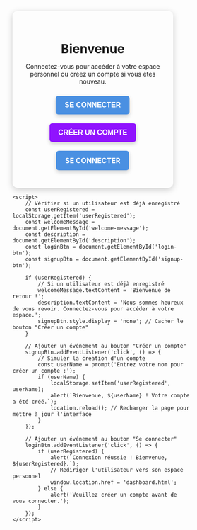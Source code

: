 </head>
<body>
    <div class="container">
        <h1 id="welcome-message">Bienvenue</h1>
        <p id="description">
            Connectez-vous pour accéder à votre espace personnel ou créez un compte si vous êtes nouveau.
        </p>
        <button id="login-btn" class="btn btn-primary">Se connecter</button>
        <button id="signup-btn" class="btn btn-secondary">Créer un compte</button>
		<a href="page d'accueil.html" class="btn">Se connecter</a>
    </div>

    <script>
        // Vérifier si un utilisateur est déjà enregistré
        const userRegistered = localStorage.getItem('userRegistered');
        const welcomeMessage = document.getElementById('welcome-message');
        const description = document.getElementById('description');
        const loginBtn = document.getElementById('login-btn');
        const signupBtn = document.getElementById('signup-btn');

        if (userRegistered) {
            // Si un utilisateur est déjà enregistré
            welcomeMessage.textContent = 'Bienvenue de retour !';
            description.textContent = 'Nous sommes heureux de vous revoir. Connectez-vous pour accéder à votre espace.';
            signupBtn.style.display = 'none'; // Cacher le bouton "Créer un compte"
        }

        // Ajouter un événement au bouton "Créer un compte"
        signupBtn.addEventListener('click', () => {
            // Simuler la création d'un compte
            const userName = prompt('Entrez votre nom pour créer un compte :');
            if (userName) {
                localStorage.setItem('userRegistered', userName);
                alert(`Bienvenue, ${userName} ! Votre compte a été créé.`);
                location.reload(); // Recharger la page pour mettre à jour l'interface
            }
        });

        // Ajouter un événement au bouton "Se connecter"
        loginBtn.addEventListener('click', () => {
            if (userRegistered) {
                alert(`Connexion réussie ! Bienvenue, ${userRegistered}.`);
                // Rediriger l'utilisateur vers son espace personnel
                window.location.href = 'dashboard.html';
            } else {
                alert('Veuillez créer un compte avant de vous connecter.');
            }
        });
    </script>
</body>
</html>
<!DOCTYPE html>
<html lang="fr">
<head>
    <meta charset="UTF-8">
    <meta name="viewport" content="width=device-width, initial-scale=1.0">
    <title>Accueil - Votre Application</title>
    <style>
        /* Styles de base */
        * {
            margin: 0;
            padding: 0;
            box-sizing: border-box;
        }

        body {
            font-family: Arial, sans-serif;
            background: linear-gradient(135deg, #4a90e2, #9013fe);
            color: #fff;
            display: flex;
            flex-direction: row;
            min-height: 100vh;
        }

        /* Barre latérale */
        .sidebar {
            width: 300px;
            background: rgba(255, 255, 255, 0.1);
            box-shadow: 2px 0 10px rgba(0, 0, 0, 0.2);
            padding: 20px;
            display: flex;
            flex-direction: column;
            justify-content: space-between;
        }

        .sidebar h2 {
            font-size: 1.5rem;
            margin-bottom: 20px;
            text-align: center;
            color: #fff;
        }

        .sidebar ul {
            list-style: none;
            padding: 0;
        }

        .sidebar ul li {
            margin: 10px 0;
        }

        .sidebar ul li a {
            text-decoration: none;
            color: #dcdcdc;
            font-size: 1rem;
            padding: 10px;
            display: block;
            border-radius: 6px;
            transition: all 0.3s ease;
        }

        .sidebar ul li a:hover {
            background: #9013fe;
            color: #fff;
        }

        .sidebar footer {
            font-size: 0.9rem;
            color: #dcdcdc;
            text-align: center;
        }

        /* Contenu principal */
        .main-content {
            flex: 1;
            display: flex;
            flex-direction: column;
            align-items: center;
            justify-content: center;
            padding: 20px;
        }

        header {
            text-align: center;
        }

        header h1 {
            font-size: 2.5rem;
            margin-bottom: 10px;
        }

        header p {
            font-size: 1.2rem;
            color: #dcdcdc;
        }

        .container {
            text-align: center;
            padding: 30px 20px;
            background: rgba(255, 255, 255, 0.1);
            border-radius: 12px;
            box-shadow: 0 4px 15px rgba(0, 0, 0, 0.2);
            width: 90%;
            max-width: 800px;
        }

        .container h2 {
            font-size: 1.8rem;
            margin-bottom: 20px;
        }

        .btn {
            display: inline-block;
            padding: 12px 20px;
            margin: 10px;
            font-size: 1rem;
            font-weight: bold;
            text-transform: uppercase;
            text-decoration: none;
            border: none;
            border-radius: 6px;
            cursor: pointer;
            background: #4a90e2;
            color: #fff;
            transition: all 0.3s ease, transform 0.1s ease;
            box-shadow: 0 4px 10px rgba(0, 0, 0, 0.2);
        }

        .btn:hover {
            background: #357ABD;
            box-shadow: 0 6px 15px rgba(0, 0, 0, 0.3);
            transform: translateY(-3px);
        }

        .btn-secondary {
            background: #9013fe;
        }

        .btn-secondary:hover {
            background: #7311C6;
        }
    </style>
</head>
<body>
    <!-- Barre latérale -->
    <aside class="sidebar">
        <h2>Services</h2>
        <ul>
            <li><a href="history.html">Historique des appels</a></li>
            <li><a href="report.html">Rapport d'activités</a></li>
            <li><a href="chat.html">Discussion en ligne</a></li>
            <li><a href="forum.html">Forum</a></li>
            <li><a href="portal.html">Portail entreprise</a></li>
            <li><a href="feedback.html">Suggestions des utilisateurs</a></li>
        </ul>
        <footer>
            &copy; 2024 Votre Application - Tous droits réservés.
        </footer>
    </aside>

    <!-- Contenu principal -->
    <div class="main-content">
        <header>
            <h1>CoSphere</h1>
            <p>Des réunions simplifiées, où que vous soyez</p>
        </header>

        <div class="container">
            <h2>Bienvenue !</h2>
            <p>Rejoignez une réunion en un clic ou créez la vôtre pour collaborer facilement avec vos collègues et amis.</p>
            <a href="join.html" class="btn">Rejoindre une réunion</a>
            <a href="create.html" class="btn btn-secondary">Organiser une réunion</a>
        </div>
    </div>
</body>
</html>
